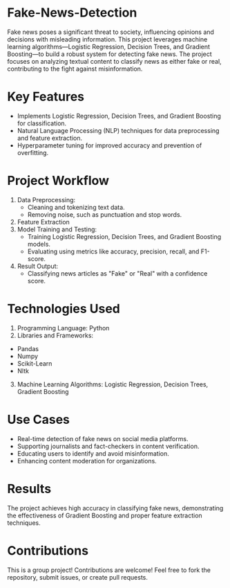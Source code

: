 # Fake-News-Detection
Fake news poses a significant threat to society, influencing opinions and decisions with misleading information. This project leverages machine learning algorithms—Logistic Regression, Decision Trees, and Gradient Boosting—to build a robust system for detecting fake news. The project focuses on analyzing textual content to classify news as either fake or real, contributing to the fight against misinformation.

# Key Features
* Implements Logistic Regression, Decision Trees, and Gradient Boosting for classification.
* Natural Language Processing (NLP) techniques for data preprocessing and feature extraction.
* Hyperparameter tuning for improved accuracy and prevention of overfitting.

# Project Workflow
1. Data Preprocessing:
   * Cleaning and tokenizing text data.
   * Removing noise, such as punctuation and stop words.
2. Feature Extraction
3. Model Training and Testing:
   * Training Logistic Regression, Decision Trees, and Gradient Boosting models.
   * Evaluating using metrics like accuracy, precision, recall, and F1-score.
4. Result Output:
   * Classifying news articles as "Fake" or "Real" with a confidence score.

# Technologies Used
1. Programming Language: Python
2. Libraries and Frameworks:
  * Pandas
  * Numpy
  * Scikit-Learn
  * Nltk
3. Machine Learning Algorithms: Logistic Regression, Decision Trees, Gradient Boosting

# Use Cases
* Real-time detection of fake news on social media platforms.
* Supporting journalists and fact-checkers in content verification.
* Educating users to identify and avoid misinformation.
* Enhancing content moderation for organizations.

# Results
The project achieves high accuracy in classifying fake news, demonstrating the effectiveness of Gradient Boosting and proper feature extraction techniques.

# Contributions
This is a group project! Contributions are welcome! Feel free to fork the repository, submit issues, or create pull requests.


